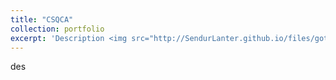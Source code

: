 ```yaml
---
title: "CSQCA"
collection: portfolio
excerpt: 'Description <img src="http://SendurLanter.github.io/files/got.gif" width="200" height="500" align=right>'
---
```


des